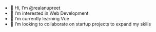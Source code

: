 - 👋 Hi, I’m @realanupreet
- 👀 I’m interested in Web Development
- 🌱 I’m currently learning Vue
- 💞️ I’m looking to collaborate on startup projects to expand my skills

<!---
realanupreet/realanupreet is a ✨ special ✨ repository because its `README.md` (this file) appears on your GitHub profile.
You can click the Preview link to take a look at your changes.
--->
